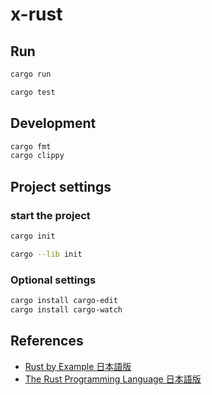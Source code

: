 # x-rust

## Run

```sh
cargo run
```

```sh
cargo test
```

## Development

```sh
cargo fmt
cargo clippy
```

## Project settings

### start the project

```sh
cargo init
```

```sh
cargo --lib init
```

### Optional settings

```sh
cargo install cargo-edit
cargo install cargo-watch
```

## References

* [Rust by Example 日本語版](https://doc.rust-jp.rs/rust-by-example-ja/index.html)
* [The Rust Programming Language 日本語版](https://doc.rust-jp.rs/book-ja/)

